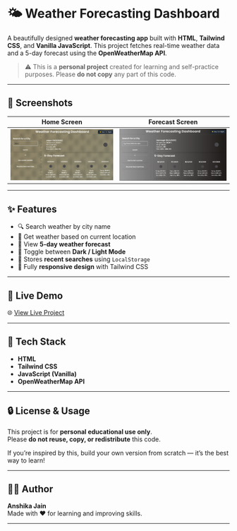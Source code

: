 # 🌤️ Weather Forecasting Dashboard

A beautifully designed **weather forecasting app** built with **HTML**, **Tailwind CSS**, and **Vanilla JavaScript**. This project fetches real-time weather data and a 5-day forecast using the **OpenWeatherMap API**.

> ⚠️ This is a **personal project** created for learning and self-practice purposes. Please **do not copy** any part of this code.

---

## 📸 Screenshots

|              Home Screen               |             Forecast Screen            |
|----------------------------------------|----------------------------------------|
| ![Screenshot1](assets/screenshot1.png) | ![Screenshot2](assets/screenshot2.png) |

---

## ✨ Features

- 🔍 Search weather by city name  
- 📍 Get weather based on current location  
- 📅 View **5-day weather forecast**  
- 🌙 Toggle between **Dark / Light Mode**  
- 🧠 Stores **recent searches** using `LocalStorage`  
- 📱 Fully **responsive design** with Tailwind CSS  

---

## 🚀 Live Demo

🌐 [View Live Project](https://jain-ati.github.io/Weather-Forecasting-Dashboard/)

---

## 🧰 Tech Stack

- **HTML**
- **Tailwind CSS**
- **JavaScript (Vanilla)**
- **OpenWeatherMap API**

---

## 🔒 License & Usage

This project is for **personal educational use only**.  
Please **do not reuse, copy, or redistribute** this code.

If you’re inspired by this, build your own version from scratch — it’s the best way to learn!

---

## 🙋‍♀️ Author

**Anshika Jain**  
Made with ❤️ for learning and improving skills.

---